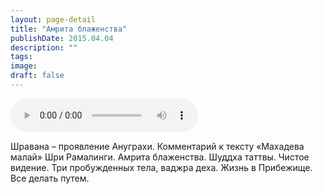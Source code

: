 ```yaml
---
layout: page-detail
title: "Амрита блаженства"
publishDate: 2015.04.04
description: ""
tags:
image:
draft: false
---
```


<audio title="2015.04.04 - Амрита блаженства.mp3" src="/upload/iblock/0e5/0e5e752c65898b2b289326eef1ca6d63.mp3" controls=""></audio>

 Шравана – проявление Ануграхи. Комментарий к тексту «Махадева малай» Шри Рамалинги. Амрита блаженства. Шуддха таттвы. Чистое видение. Три пробужденных тела, ваджра деха. Жизнь в Прибежище. Все делать путем. 

  
